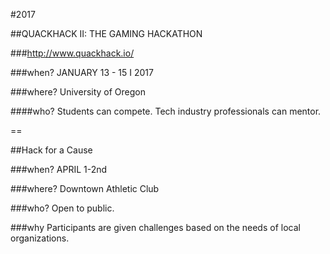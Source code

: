 #2017

##QUACKHACK II: THE GAMING HACKATHON

###http://www.quackhack.io/

###when?
JANUARY 13 - 15 I 2017

###where?
University of Oregon

####who?
Students can compete. Tech industry professionals can mentor.

==

##Hack for a Cause

###when?
APRIL 1-2nd

###where?
Downtown Athletic Club

###who?
Open to public.

###why
Participants are given challenges based on the needs of local organizations.
